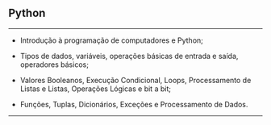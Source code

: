 ## Python


****
- Introdução à programação de computadores e Python;

- Tipos de dados, variáveis, operações básicas de entrada e saída, operadores básicos;

- Valores Booleanos, Execução Condicional, Loops, Processamento de Listas e Listas, Operações Lógicas e bit a bit;

- Funções, Tuplas, Dicionários, Exceções e Processamento de Dados.
****
